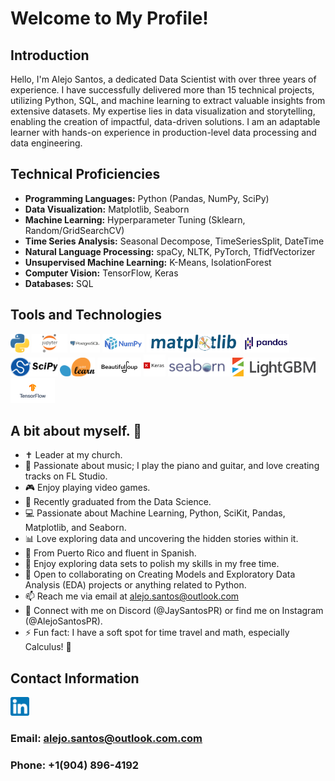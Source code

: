 # Welcome to My Profile!

## Introduction

Hello, I'm Alejo Santos, a dedicated Data Scientist with over three years of experience. I have successfully delivered more than 15 technical projects, utilizing Python, SQL, and machine learning to extract valuable insights from extensive datasets. My expertise lies in data visualization and storytelling, enabling the creation of impactful, data-driven solutions. I am an adaptable learner with hands-on experience in production-level data processing and data engineering.

## Technical Proficiencies

- **Programming Languages:** Python (Pandas, NumPy, SciPy)
- **Data Visualization:** Matplotlib, Seaborn
- **Machine Learning:** Hyperparameter Tuning (Sklearn, Random/GridSearchCV)
- **Time Series Analysis:** Seasonal Decompose, TimeSeriesSplit, DateTime
- **Natural Language Processing:** spaCy, NLTK, PyTorch, TfidfVectorizer
- **Unsupervised Machine Learning:** K-Means, IsolationForest
- **Computer Vision:** TensorFlow, Keras
- **Databases:** SQL

## Tools and Technologies

<img src="python_logo.png" height="30"> <img src="jupyter_logo.png" height="30"> <img src="postgre_logo.png" height="30"> <img src="numpy_logo.png" height="30"> <img src="matplot_logo.png" height="30"> <img src="Pandas_logo.png" height="30"> <img src="scipy_logo.pgn.png" height="30"> <img src="scikit_logo.png" height="30"> <img src="beutiful_soup_logo.png" height="30"> <img src="keras.png" height="35"> <img src="seaborn_logo.png" height="30"> <img src="light_gbm_logo.png" height="30"> <img src="tensorflow_logo.png" height="40">

## A bit about myself. 🌟

- ✝️ Leader at my church.
- 🎹 Passionate about music; I play the piano and guitar, and love creating tracks on FL Studio.
- 🎮 Enjoy playing video games.
- 🌱 Recently graduated from the Data Science.
- 💻 Passionate about Machine Learning, Python, SciKit, Pandas, Matplotlib, and Seaborn.
- 📊 Love exploring data and uncovering the hidden stories within it.
- 🤍 From Puerto Rico and fluent in Spanish.
- 💞 Enjoy exploring data sets to polish my skills in my free time.
- 🤝 Open to collaborating on Creating Models and Exploratory Data Analysis (EDA) projects or anything related to Python.
- 📫 Reach me via email at alejo.santos@outlook.com
- 💬 Connect with me on Discord (@JaySantosPR) or find me on Instagram (@AlejoSantosPR).
- ⚡ Fun fact: I have a soft spot for time travel and math, especially Calculus! 🧠

## Contact Information
<a href="https://www.linkedin.com/in/alejo-santos/" target="_blank">
    <img src="linkedIn_logo.png" alt="LinkedIn Profile" height="30">
</a>

### Email: alejo.santos@outlook.com.com
### Phone: +1(904) 896-4192
